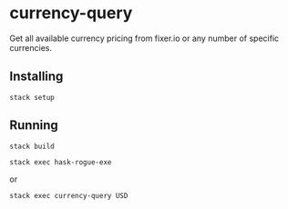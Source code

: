 # currency-query

Get all available currency pricing from fixer.io or any number of specific currencies.

## Installing

`stack setup`

## Running

`stack build`

`stack exec hask-rogue-exe`

or

`stack exec currency-query USD`